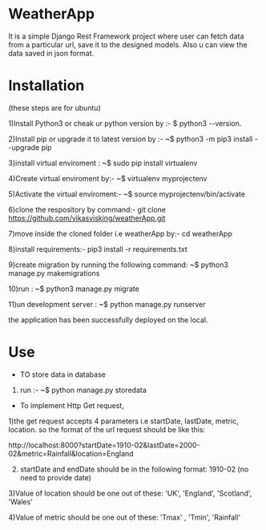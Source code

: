 
# WeatherApp
It is a simple Django Rest Framework project where user can fetch data from a particular url, save it to the designed models. Also u can view the data saved in json format.

# Installation

(these steps are for ubuntu)

1)Install Python3 or cheak ur python version by :-  $ python3 --version.

2)Install pip or upgrade it to latest version by :- ~$ python3 -m pip3 install --upgrade pip

3)install virtual enviroment  : ~$ sudo pip install virtualenv

4)Create virtual enviroment by:- ~$ virtualenv myprojectenv

5)Activate the virtual enviroment:- ~$ source myprojectenv/bin/activate

6)clone the respository by command:- git clone https://github.com/vikasvisking/weatherApp.git

7)move inside the cloned folder i.e weatherApp by:- cd weatherApp

8)install requirements:- pip3 install -r requirements.txt

9)create migration by running the following command: ~$ python3 manage.py makemigrations

10)run : ~$ python3 manage.py migrate

11)un development server : ~$ python manage.py runserver

the application has been successfully deployed on the local.

# Use

* TO store data in database
1) run :-  ~$ python manage.py storedata

* To implement Http Get request,

1)the get request accepts 4 parameters i.e startDate, lastDate, metric, location.
  so the format of the url request should be like this:

  http://localhost:8000?startDate=1910-02&lastDate=2000-02&metric=Rainfall&location=England

2) startDate and endDate should be in the following format: 1910-02 (no need to provide date)

3)Value of location should be one out of these:  'UK', 'England', 'Scotland', 'Wales'

4)Value of metric should be one out of these: 'Tmax' , 'Tmin', 'Rainfall' 

